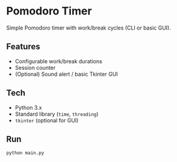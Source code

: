 # Pomodoro Timer

Simple Pomodoro timer with work/break cycles (CLI or basic GUI).

## Features
- Configurable work/break durations
- Session counter
- (Optional) Sound alert / basic Tkinter GUI

## Tech
- Python 3.x
- Standard library (`time`, `threading`)
- `tkinter` (optional for GUI)

## Run
```bash
python main.py
        
